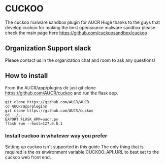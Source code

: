 # CUCKOO

The cuckoo malware sandbox plugin for AUCR
Huge thanks to the guys that develop cuckoo for making the best opensource malware sandbox please check the main page here
https://github.com/cuckoosandbox/cuckoo


## Organization Support slack

Please contact us in the organization chat and room to ask any questions!


## How to install

From the AUCR/app/plugins dir just git clone https://github.com/AUCR/cuckoo and run the flask app.

    git clone https://github.com/AUCR/AUCR
    cd AUCR/app/plugins
    git clone https://github.com/AUCR/cuckoo
    cd ../..
    EXPORT FLASK_APP=aucr.py
    flask run --host=127.0.0.1
    
    
### Install cuckoo in whatever way you prefer 
Setting up cuckoo isn't supported in this guide
The only thing that is required is the os environment variable CUCKOO_API_URL to best set to the cuckoo web front end.